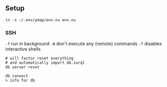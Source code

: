 ## Setup
`ln -s ~/.env/ymap/env.nu env.nu`

### SSH
`-f` run in background
`-N` don't execute any (remote) commands
`-T` disables interactive shells

```nu
# will factor reset everything
# and automatically import db.surql
db server reset

db connect
> info for db
```

<!-- ## On the server
Run `tmux attach` to reattach to the main session, which is supposed to host the surreal db database.
Press `Control + B; D` to detach from the tmux session. -->

<!-- `ssh -R 0.0.0.0:8000:localhost:42069 digitalocean1`
Binds the server's port 8000 to the internal local port 42069

See `nu db.nu port-forward`

See https://stackoverflow.com/questions/1821968/how-do-i-kill-a-backgrounded-detached-ssh-session/26470428#26470428 for advanced management -->
